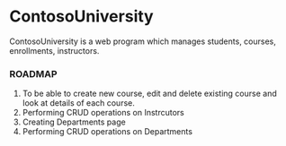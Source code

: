 # ContosoUniversity
ContosoUniversity is a web program which manages students, courses, enrollments, instructors. 


### ROADMAP
1. To be able to create new course, edit and delete existing course and look at details of each course.
2. Performing CRUD operations on Instrcutors
3. Creating Departments page
4. Performing CRUD operations on Departments
